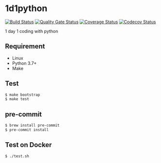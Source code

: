 # 1d1python

[![Build Status](https://travis-ci.org/zrma/1d1python.svg?branch=master)](https://travis-ci.org/zrma/1d1python)
[![Quality Gate Status](https://sonarcloud.io/api/project_badges/measure?project=tdd&metric=alert_status)](https://sonarcloud.io/dashboard?id=tdd)
[![Coverage Status](https://coveralls.io/repos/github/zrma/tdd/badge.svg?branch=master)](https://coveralls.io/github/zrma/tdd?branch=master)
[![Codecov Status](https://codecov.io/gh/zrma/tdd/branch/master/graphs/badge.svg)](https://codecov.io/gh/zrma/tdd)

1 day 1 coding with python

## Requirement

- Linux
- Python 3.7+
- Make

## Test

```bash
$ make bootstrap
$ make test
```

## pre-commit

```bash
$ brew install pre-commit
$ pre-commit install
```

## Test on Docker

```bash
$ ./test.sh
```
